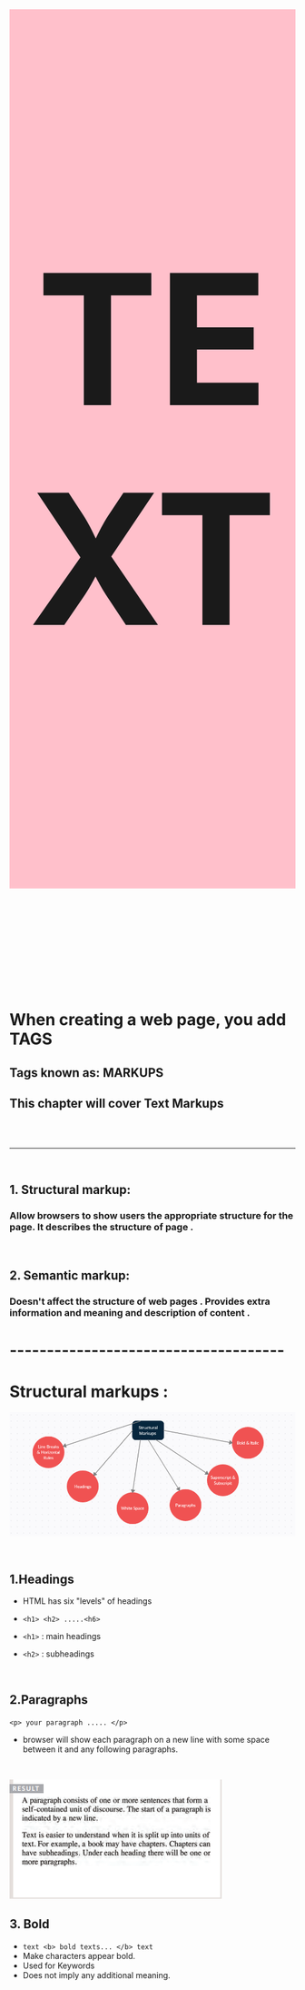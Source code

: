 
 <div  style="font-size:160px; background-color:pink; text-align:center;"> <h1> <br><b> TEXT </b> <br><br> </h1> </div>

# When creating a web page, you add TAGS 

## Tags known as: **MARKUPS**

## This chapter will cover **Text Markups**
<br><br>
***
<br>

## 1. **Structural markup:**

### Allow browsers to show users the appropriate structure for the page. It describes the structure of page .

<br>

## 2. **Semantic markup:**

### Doesn't affect the structure of web pages . Provides extra information and meaning and description of content .


# -------------------------------------

# Structural markups :

![](b1.PNG)

<br>

## 1.Headings

* HTML has six "levels" of
headings 

* `<h1> <h2> .....<h6>`
* `<h1>` : main headings
* `<h2>` : subheadings

<br>



## 2.Paragraphs
  `<p> your paragraph ..... </p>`
* browser will show
each paragraph on a new line
with some space between it and
any following paragraphs.

<br>

![](b3.PNG)

## 3. Bold 

 * `text <b> bold texts... </b> text`
 * Make characters appear bold.
 * Used for Keywords 
* Does not imply
any additional meaning.

<br><br>

## 3. Italic

 * `text <b> bold texts... </b> text`
 * Make characters appear bold.
 * Used for 
   - Technical terms
   - Names of ships,
   - Foreign words

<br>

![](b4.PNG)


## 4. Super-script and Sub-script
  
  * ## Superscript 
  * ` The 4<sup>th</sup> of October`
  * Contain characters slightly **above** the normal line 
   * suffixes of dates or mathematical concepts like (power)

  * ## Subscript 

   * ` The H<sub>2</sub>O`
  * Contain characters slightly **below** the normal line 
   * Chemical formulas such as H20 

   <br>

![](b5.PNG)

<br>

# White Space 

## What's White Space?

* a Text composed only of spaces, tabs or line breaks 

![](b6.PNG)

<br>

## What's White space collapsing?
* browser completely **ignore** white spaces .

* **Two or more spaces** next to each
other ----> only **one space displayed** 

* **linevbreak** ----> only **one space displayed** 

* ## **Makes code easier to read** 

![](b7.PNG)

# result:

![](b8.PNG)

<br>

## 5.Line Breaks and Horizontal Rules

* `<br>` Add a line break inside the
middle of a paragraph 
* `<hr>` add a ruler . Used as a break .

 <br>
 <br />

# Empty elements 
* elements that
do not have words between
an opening and closing tag.
* Like `<img> , <br> , <hr>`
* **GOOD PRACTICE** : add space and a forward slash 
like : 
* `<br> same as <br />` 

<br><br><br>


# 2. **Semantic markup:**

* ## Purpose : **Describe the content** of your web pages 

<br>

* ## **Shouldn't** use them to **change** the way that your text looks .

<br>


* ## **WHY?** : Used for programs like screen readers or search engines .

<br>


 * ## **HOW?** They use the extra information. For example: 
- ### voice of a screen reader may add emphasis to the words inside the <em> 
- ### search engine might register that the page has a quote if you use the <blockquote> 

<br>

![](b9.PNG)

<br><br>

## 1.Strong & Emphasis
* `<strong> </strong>`
* indicates that 
content has strong importance

* will show
the contents in bold 

<br>

* `<em> </em>`
* Changes
the meaning of a sentence (depending on what word 
in the sentence is Italic).

* will show
the contents in italic 

<br>

![](b10.PNG)

<br><br>


## 1.Qoutations 

### used for marking up quotations:
* `<blockquote> </blockquote>`
* used for longer quotes that **take
up an entire paragraph**.

* `<p>` tag still used inside .
* it  indent the paragraph (push it away . adds a margin)

<hr>
<br>

![](b11.PNG)


* `<q>  </q>`

*  used for
shorter quotes 

*  most browsers put quotes around
the content 

<br>

![](b12.PNG)

<br>

## 2.Abbreviations & Acronyms  
* `<abrr> </abbr>`
* Used for Abbriviations (eg. Doctor - Dr ) and Acronyms (eg. USA - United States of America) 

* It shows a description when you mouse over the element.
* Needs "title=" attribute .

![](b13.PNG)



## 3.Citations & Definitions 
* `<cite> </cite>`
* Used when mentioning a book name, movie, name of a published paper 
* content will appear italic 
* `<cite>A Brief History of Time</cite> by Stephen
 Hawking has sold over... `

<br>

  * `<dfn> </dfn>`
  * Used when defining new term 
  * `A <dfn>black hole</dfn> is a region of space`

<br> 

## 4.Author Details  
 * contain
contact details for the author of
the page (his address, email, phone number).

* `<address>  742 Evergreen Terrace, Springfield.</address>`

<br> 

## 5.Changes to Content

  * `<ins>  </ins>` 
  * used
to show content that has been
inserted into a document
* appears Underlined

<br>

* `<del>  </del>`

* to show deleted text 
* appears with a line crosssing though it 

<br>

* `<s>  </s>`
*  indicates
something that is no longer
accurate or relevant
* appears with crossed line

![](https://static.javatpoint.com/htmlpages/images/html-del-tag2.png)

<br><br>


<div  style="font-size:160px; background-color:pink; text-align:center;"> <h1> <br><b> CSS</b> <br><br> </h1> </div> 

# What Does CSS Do?

## CSS allows you to create **rules** that specify how the **content of an element should appear** .

<br><hr>


# How CSS works?

## The key to understanding how CSS works is to imagine that there is an **invisible box around every HTML element** .

<br>

## BLOCK & INLINE ELEMENTS
Every HTML element has a default display value, depending on what type of element it is.
<br><br>

There are two display values: block and 
<br><br>

* **Block level elements** : 
* always start on a new line . 
* Takes up the full width available . 
* Has default TOP and BOTTOM Margin (16px) .
*  `<h1>-<h6>, <p> and <div>` 

![](b14.png)

<br>

* **Inline elements**: 
* Does not start on a new line (flow within the
text)
* only takes up as much width as necessary.
* doesn't have a default margin .
 
* `<b>, <i>, <img>, <em> and <span>`

![](b15.png)

<br>


# Style Rules
## * These rules govern how element's content should be displayed. 

<br>

## * A CSS rule contains two parts: 
## 1.**selector**: indicate which element the rule applies to .

## 2.**declaration**: how the selected elements should be styled.

<br>

##  **Declarations**  sit inside curly brackets and each is made up of two parts: a property and a value, separated by a colon

<br>

![](b16.PNG)

<br>



<div  style="font-size:160px; background-color:pink; text-align:center;"> <h1> <br><b> JavaScript</b> <br><br> </h1> </div> 


# What is a script?

* A script is a series of instructions that a computer can follow step-by-step to achieve a goal. 

* You could compare scripts to : RECIPES , HANDBOOKS, MANUALS .


![recipe](rec.jpg)


# How do I creat a Script?

<br>

## 1: DEFINE THE GOAL

To write a script, you need to first state your goal and then list the tasks that need to be completed in order to achieve it. 

## 2: DESIGN THE SCRIPT

You can use flowcharts to work out how the tasks fit together. The flowcharts show the paths between each step.

<br>

![](img1.PNG)

3: CODE EACH STEP

<br> <br>

# EXPRESSIONS

  An expression results in a single value. There are two types of expressions:
  <br>

### 1.EXPRESSIONS THAT JUST ASSIGN A VALUE TO A VARIABLE: 

<br>

`var color = 'beige' ;`


### 2.EXPRESSIONS THAT USE TWO OR MORE VALUES TO RETURN A SINGLE VALUE:

<br>

`var area = 3 * 2;`

# OPERATORS 
Expressions rely on operators to calculate a value.

<br>

### 1.ASSIGNMENT OPERATORS

`color = 'beige';`

### 2.ARITHMETIC OPERATORS

`area = 3 * 2;`

### 3.STRING OPERATORS

`greeting= 'Hi 1' + 'Mol ly'`

### 4.COMPARISON OPERATORS

`buy = 3 > 5;`

### 5.LOGICAL OPERATORS

`buy= (5 > 3) && (4>2);`

<br><br>


# Comparsion Operators 

## Here are the common comparsion operators in programming:

<br> <br>

## 1.Less than (<) 

## 2.Greater than (>) 

## 3.Less than or equal to (<=) 

## 4.Greater than or equal to (>=) 

## 5.Equal to (==) 

## 6.Not equal to (!==)

## 7.Strict Equal to (===)

## 8.Strict Not Equal to (!==)


<br><br>

# Logical Operators 

## Here are the common Logical operators in programming, they usually return True or False

![](img11.PNG)

# 1.|| (Logical OR)

In classical programming, the logical OR is meant to manipulate boolean values only. If any of its arguments are true, it returns true, otherwise it returns false.

# 2.&& ( Logical AND)

In classical programming, AND returns true if both operands are truthy and false otherwise

# 3.! (Logical Not)

* Converts the operand to boolean type: true/false.
* Returns the inverse value.

<br>
<br>

# Loops

## 1.For Loop

### Used if you need to run a code  a specific number of times .

## 2.While Loop

### Used if you don't know how many times the code should run.

## 3..Do While 

### Similar to While . It will always run the statement at least once even if the condition is false.

<br>

# Loop Counters 

For uses counters as a condition, this allows it to run a specified number of times .

## Condition made of 3 statements:
1. Initialization
2. Condition
3. Update



## SWITCH STATEMENTS

A switch statement starts with a
variable called the switch value.
Each case indicates a possible
value for this variable and the
code that should run if the
variable matches that value. 
